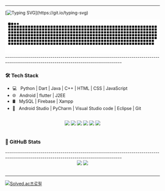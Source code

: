 
-----------------------------------------------------------------------------------------------------------------------------------------
[![Typing SVG](https://readme-typing-svg.demolab.com?font=Fira+Code&size=24&duration=3000&color=92F5F7&multiline=true&width=435&lines=Hi,there!)](https://git.io/typing-svg)
<div align="center">
  <a href="https://1999azzar.github.io/1999AZZAR/">
  <img  src="https://github.com/1999AZZAR/1999AZZAR/blob/main/resources/img/grid-snake.svg"
       alt="snake" /></a>
</div>
-----------------------------------------------------------------------------------------------------------------------------------------
<h3>🛠 Tech Stack</h3>

- 💻 &nbsp; Python | Dart | Java | C++ | HTML | CSS | JavaScript 
- 🌐 &nbsp; Android | flutter | J2EE
- 🛢 &nbsp; MySQL | Firebase | Xampp
- 🔧 &nbsp; Android Studio | PyCharm | Visual Studio code | Eclipse | Git

<br>

<div align="center">
<img src="https://img.shields.io/badge/Python-4D4D4D?style=flat&logo=Python&logoColor=3776AB"/>
<img src="https://img.shields.io/badge/Pytorch-4D4D4D?style=flat&logo=Pytorch&logoColor=EE4C2C"/>
<img src="https://img.shields.io/badge/TensorFlow-4D4D4D?style=flat&logo=TensorFlow&logoColor=FF6F00"/>
<img src="https://img.shields.io/badge/Pandas-4D4D4D?style=flat&logo=pandas&logoColor=150458"/>
<img src="https://img.shields.io/badge/NumPy-4D4D4D?style=flat&logo=NumPy&logoColor=013243"/>
<img src="https://img.shields.io/badge/Flask-FFFFFF?style=flat&logo=Flask&logoColor=000000"/>
</div>

<br>

<h3>🌈 GitHuB Stats</h3>
-----------------------------------------------------------------------------------------------------------------------------------------
<div align="center">
  <img height="180em" src="https://github-readme-stats.vercel.app/api?username=LI-JiYoon&show_icons=true&theme=tokyonight"/>
  <img height="180em" src="https://github-readme-stats.vercel.app/api/top-langs/?username=LI-JiYoon&layout=compact&theme=tokyonight"/>
 </div>
<br>

-----------------------------------------------------------------------------------------------------------------------------------------
[![Solved.ac프로필](http://mazassumnida.wtf/api/v2/generate_badge?boj=2gu_n)](https://solved.ac/2gu_n)

                                                                  

